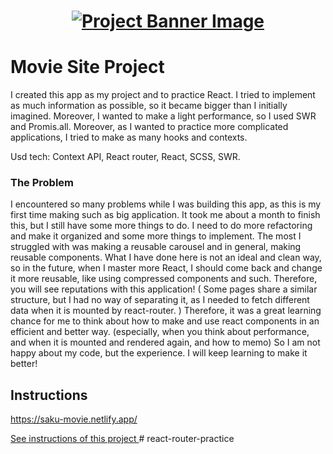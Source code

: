 <h1 align="center">
  <a href="">
    <img src="/src/image/sakuMovie.png" alt="Project Banner Image">
  </a>
</h1>

# Movie Site Project
I created this app as my project and to practice React. I tried to implement as much information as possible, so it became bigger than I initially imagined. 
Moreover, I wanted to make a light performance, so I used SWR and Promis.all. Moreover, as I wanted to practice more complicated applications, I tried to make as many hooks and contexts. 

Usd tech: Context API, React router, React, SCSS, SWR.

### The Problem

I encountered so many problems while I was building this app, as this is my first time making such as big application. It took me about a month to finish this, but I still have some more things to do. I need to do more refactoring and make it organized and some more things to implement.  The most I struggled with was making a reusable carousel and in general, making reusable components. What I have done here is not an ideal and clean way, so in the future, when I master more React, I should come back and change it more reusable, like using compressed components and such. Therefore, you will see reputations with this application! ( Some pages share a similar structure, but I had no way of separating it, as I needed to fetch different data when it is mounted by react-router. ) Therefore, it was a great learning chance for me to think about how to make and use react components in an efficient and better way. (especially, when you think about performance, and when it is mounted and rendered again, and how to memo)  So I am not happy about my code, but the experience. I will keep learning to make it better! 

## Instructions

https://saku-movie.netlify.app/

<a href="instructions.md">
   See instructions of this project
  </a>
# react-router-practice
